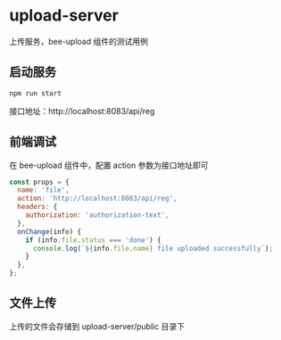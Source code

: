 # upload-server
上传服务，bee-upload 组件的测试用例

## 启动服务
```
npm run start
```
接口地址：http://localhost:8083/api/reg

## 前端调试
在 bee-upload 组件中，配置 action 参数为接口地址即可
```js
const props = {
  name: 'file',
  action: 'http://localhost:8083/api/reg',
  headers: {
    authorization: 'authorization-text',
  },
  onChange(info) {
    if (info.file.status === 'done') {
      console.log(`${info.file.name} file uploaded successfully`);
    }
  },
};
```

## 文件上传
上传的文件会存储到 upload-server/public 目录下